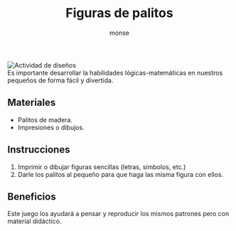﻿---
layout: post
title:  "Figuras de palitos"
tags: [logica]
categories: [infantes, actividad]
author: monse
image: /assets/posts/2020-07-07-diseños.jpeg
hidden: true
---
![Actividad de diseños](/assets/posts/2020-07-07-diseños.jpeg)<br/>
Es importante desarrollar la habilidades lógicas-matemáticas en nuestros pequeños de forma fácil y divertida. 

## Materiales 
- Palitos de madera.
- Impresiones o dibujos.

## Instrucciones 
1. Imprimir o dibujar figuras sencillas (letras, símbolos, etc.)
2. Darle los palitos al pequeño para que haga las misma figura con ellos. 

## Beneficios 
Este juego los ayudará a pensar y reproducir los mismos patrones pero con material didáctico.